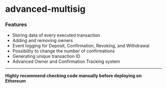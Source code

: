 # advanced-multisig

### Features
- Storing data of every executed transaction
- Adding and removing owners
- Event logging for Deposit, Confirmation, Revoking, and Withdrawal
- Possibility to change the number of confirmations
- Generating unique transaction ID
- Advanced Owner and Confirmation Tracking system

---
**Highly recommend checking code manually before deploying on Ethereum**
